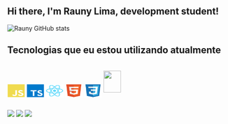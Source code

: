 ## Hi there, I'm Rauny Lima, development student!


![Rauny GitHub stats](https://github-readme-stats.vercel.app/api?username=raunygl&show_icons=true&theme=transparent)

## Tecnologias que eu estou utilizando atualmente

<div style="display: inline_block"><br>
  <img align="center" alt="Raw-Js" height="30" width="40" src="https://raw.githubusercontent.com/devicons/devicon/master/icons/javascript/javascript-plain.svg">
  <img align="center" alt="Raw-Ts" height="30" width="40" src="https://raw.githubusercontent.com/devicons/devicon/master/icons/typescript/typescript-plain.svg">
  <img align="center" alt="Raw-React" height="30" width="40" src="https://raw.githubusercontent.com/devicons/devicon/master/icons/react/react-original.svg">
  <img align="center" alt="Raw-HTML" height="30" width="40" src="https://raw.githubusercontent.com/devicons/devicon/master/icons/html5/html5-original.svg">
  <img align="center" alt="Raw-CSS" height="30" width="40" 
src="https://raw.githubusercontent.com/devicons/devicon/master/icons/css3/css3-original.svg">
  <img align="center alt="Raw-MYSQL height="50" width="40"
src="https://cdn.jsdelivr.net/gh/devicons/devicon/icons/mysql/mysql-original-wordmark.svg">
          
          
  </div>
  
  ##
 
<div> 
  <a href="https://www.instagram.com/raunygerald/" target="_blank"><img src="https://img.shields.io/badge/-Instagram-%23E4405F?style=for-the-badge&logo=instagram&logoColor=white" target="_blank"></a>
  <a href = "mailto:rauny.limaa@gmail.com"><img src="https://img.shields.io/badge/-Gmail-%23333?style=for-the-badge&logo=gmail&logoColor=white" target="_blank"></a>
  <a href="https://www.linkedin.com/in/rauny-lima-25968323b/" target="_blank"><img src="https://img.shields.io/badge/-LinkedIn-%230077B5?style=for-the-badge&logo=linkedin&logoColor=white" target="_blank"></a> 
  
</div>
